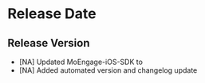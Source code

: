 # Release Date

## Release Version

- [NA] Updated MoEngage-iOS-SDK to 
- [NA] Added automated version and changelog update
